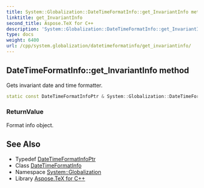 ```yaml
---
title: System::Globalization::DateTimeFormatInfo::get_InvariantInfo method
linktitle: get_InvariantInfo
second_title: Aspose.TeX for C++
description: 'System::Globalization::DateTimeFormatInfo::get_InvariantInfo method. Gets invariant date and time formatter in C++.'
type: docs
weight: 6400
url: /cpp/system.globalization/datetimeformatinfo/get_invariantinfo/
---
```

## DateTimeFormatInfo::get_InvariantInfo method


Gets invariant date and time formatter.

```cpp
static const DateTimeFormatInfoPtr & System::Globalization::DateTimeFormatInfo::get_InvariantInfo()
```


### ReturnValue

Format info object.

## See Also

* Typedef [DateTimeFormatInfoPtr](../../datetimeformatinfoptr/)
* Class [DateTimeFormatInfo](../)
* Namespace [System::Globalization](../../)
* Library [Aspose.TeX for C++](../../../)

